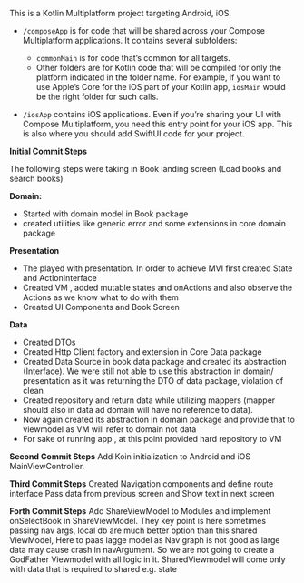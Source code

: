 This is a Kotlin Multiplatform project targeting Android, iOS.

* `/composeApp` is for code that will be shared across your Compose Multiplatform applications.
  It contains several subfolders:
  - `commonMain` is for code that’s common for all targets.
  - Other folders are for Kotlin code that will be compiled for only the platform indicated in the folder name.
    For example, if you want to use Apple’s Core for the iOS part of your Kotlin app,
    `iosMain` would be the right folder for such calls.

* `/iosApp` contains iOS applications. Even if you’re sharing your UI with Compose Multiplatform, 
  you need this entry point for your iOS app. This is also where you should add SwiftUI code for your project.

**********Initial Commit Steps**********

The following steps were taking in Book landing screen (Load books and search books)

**Domain:**

- Started with domain model in Book package
- created utilities like generic error and some extensions in core domain package
  
**Presentation**
- The played with presentation. In order to achieve MVI first created State and ActionInterface
- Created VM , added mutable states and onActions and also observe the Actions as we know what to do with them
- Created UI Components and Book Screen
  
**Data**
- Created DTOs
- Created Http Client factory and extension in Core Data package
- Created Data Source in book data package and created its abstraction (Interface). We were still not able to use this abstraction in domain/ presentation as it was returning the DTO of data package, violation of clean
- Created repository and return data while utilizing mappers (mapper should also in data ad domain will have no reference to data).
- Now again created its abstraction in domain package and provide that to viewmodel as VM will refer to domain not data
- For sake of running app , at this point provided hard repository to VM

**********Second Commit Steps**********
Add Koin initialization to Android and iOS MainViewController.

**********Third Commit Steps**********
Created Navigation components and define route interface
Pass data from previous screen and Show text in next screen

**********Forth Commit Steps**********
Add ShareViewModel to Modules and implement onSelectBook in ShareViewModel.
They key point is here sometimes passing nav args, local db are much better option than this shared 
ViewModel, Here to paas lagge model as Nav graph is not good as large data may cause crash in navArgument. So we are not going to create a GodFather Viewmodel with all logic in it.
SharedViewmodel will come only with data that is required to shared e.g. state

